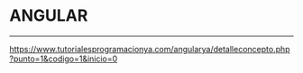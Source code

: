 # ANGULAR

***
https://www.tutorialesprogramacionya.com/angularya/detalleconcepto.php?punto=1&codigo=1&inicio=0
